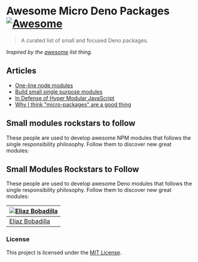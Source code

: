 # Awesome Micro Deno Packages [![Awesome](https://cdn.rawgit.com/sindresorhus/awesome/d7305f38d29fed78fa85652e3a63e154dd8e8829/media/badge.svg)](https://github.com/sindresorhus/awesome)

> A curated list of small and focused Deno packages.

_Inspired by the [awesome](https://github.com/sindresorhus/awesome) list thing._

## Articles

- [One-line node modules](https://github.com/sindresorhus/ama/issues/10)
- [Build small single purpose modules](http://thenodeway.io/introduction/#build-small-single-purpose-modules)
- [In Defense of Hyper Modular JavaScript](https://medium.freecodecamp.com/in-defense-of-hyper-modular-javascript-33934c79e113)
- [Why I think "micro-packages" are a good thing](http://codetunnel.io/why-i-think-micro-packages-are-a-good-thing)

## Small modules rockstars to follow

These people are used to develop awesome NPM modules that follows the single
responsibility philosophy. Follow them to discover new great modules:

## Small Modules Rockstars to Follow

These people are used to develop awesome Deno modules that follows the single
responsibility philosophy. Follow them to discover new great modules: 

| [![Eliaz Bobadilla](https://avatars.githubusercontent.com/u/71897736?s=130)](https://github.com/UltiRequiem) |
| ---------------------------------------------------------------------------------------------------------- |
| [Eliaz Bobadilla](https://github.com/UltiRequiem)                                                          |


### License

This project is licensed under the [MIT License](./LICENSE.md).
